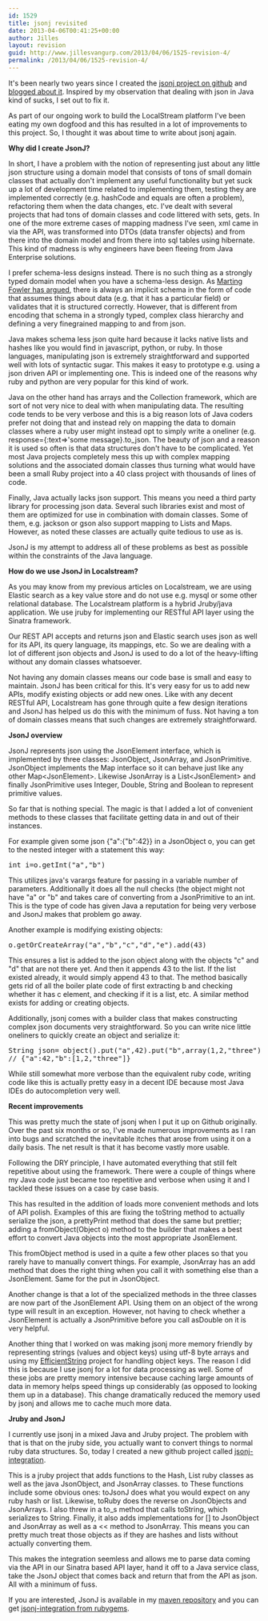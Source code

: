 ```yaml
---
id: 1529
title: jsonj revisited
date: 2013-04-06T00:41:25+00:00
author: Jilles
layout: revision
guid: http://www.jillesvangurp.com/2013/04/06/1525-revision-4/
permalink: /2013/04/06/1525-revision-4/
---
```

It's been nearly two years since I created the <a href="https://github.com/jillesvangurp/jsonj">jsonj project on github</a> and <a href="http://www.jillesvangurp.com/2011/05/31/jsonj/">blogged about it</a>. Inspired by my observation that dealing with json in Java kind of sucks, I set out to fix it. 

As part of our ongoing work to build the LocalStream platform I've been eating my own dogfood and this has resulted in a lot of improvements to this project. So, I thought it was about time to write about jsonj again. 

<b>Why did I create JsonJ?</b>

In short, I have a problem with the notion of representing just about any little json structure using a domain model that consists of tons of small domain classes that actually don't implement any useful functionality but yet suck up a lot of development time related to implementing them, testing they are implemented correctly (e.g. hashCode and equals are often a problem), refactoring them when the data changes, etc. I've dealt with several projects that had tons of domain classes and code littered with sets, gets. In one of the more extreme cases of mapping madness I've seen, xml came in via the API, was transformed into DTOs (data transfer objects) and from there into the domain model and from there into sql tables using hibernate. This kind of madness is why engineers have been fleeing from Java Enterprise solutions.

I prefer schema-less designs instead. There is no such thing as a strongly typed domain model when you have a schema-less design. As <a href="http://martinfowler.com/articles/schemaless/">Marting Fowler has argued</a>, there is always an implicit schema in the form of code that assumes things about data (e.g. that it has a particular field) or validates that it is structured correctly. However, that is different from encoding that schema in a strongly typed, complex class hierarchy and defining a very finegrained mapping to and from json.

Java makes schema less json quite hard because it lacks native lists and hashes like you would find in javascript, python, or ruby. 
In those languages, manipulating json is extremely straightforward and supported well with lots of syntactic sugar. This makes it easy to prototype e.g. using a json driven API or implementing one. This is indeed one of the reasons why ruby and python are very popular for this kind of work.

Java on the other hand has arrays and the Collection framework, which are sort of not very nice to deal with when manipulating data. The resulting code tends to be very verbose and this is a big reason lots of Java coders prefer not doing that and instead rely on mapping the data to domain classes where a ruby user might instead opt to simply write a oneliner (e.g. response={:text=>'some message}.to_json. The beauty of json and a reason it is used so often is that data structures don't have to be complicated. Yet most Java projects completely mess this up with complex mapping solutions and the associated domain classes thus turning what would have been a small Ruby project into a 40 class project with thousands of lines of code.

Finally, Java actually lacks json support. This means you need a third party library for processing json data. Several such libraries exist and most of them are optimized for use in combination with domain classes. Some of them, e.g. jackson or gson also support mapping to Lists and Maps. However, as noted these classes are actually quite tedious to use as is.

JsonJ is my attempt to address all of these problems as best as possible within the constraints of the Java language.

<b>How do we use JsonJ in Localstream?</b>

As you may know from my previous articles on Localstream, we are using Elastic search as a key value store and do not use e.g. mysql or some other relational database. The Localstream platform is a hybrid Jruby/java application. We use jruby for implementing our RESTful API layer using the Sinatra framework. 

Our REST API accepts and returns json and Elastic search uses json as well for its API, its query language, its mappings, etc. So we are dealing with a lot of different json objects and JsonJ is used to do a lot of the heavy-lifting without any domain classes whatsoever.

Not having any domain classes means our code base is small and easy to maintain. JsonJ has been critical for this. It's very easy for us to add new APIs, modify existing objects or add new ones. Like with any decent RESTful API, Localstream has gone through quite a few design iterations and JsonJ has helped us do this with the minimum of fuss. Not having a ton of domain classes means that such changes are extremely straightforward.

<b>JsonJ overview</b>

JsonJ represents json using the JsonElement interface, which is implemented by three classes: JsonObject, JsonArray, and JsonPrimitive. JsonObject implements the Map interface so it can behave just like any other Map&lt;JsonElement&gt;. Likewise JsonArray is a List&lt;JsonElement&gt; and finally JsonPrimitive uses Integer, Double, String and Boolean to represent primitive values.

So far that is nothing special. The magic is that I added a lot of convenient methods to these classes that facilitate getting data in and out of their instances.

For example given some json {"a":{"b":42}} in a JsonObject o, you can get to the nested integer with a statement this way: 
<pre lang="java">
int i=o.getInt("a","b")
</pre>

This utilizes java's varargs feature for passing in a variable number of parameters. Additionally it does all the null checks (the object might not have "a" or "b" and takes care of converting from a JsonPrimitive to an int. This is the type of code has given Java a reputation for being very verbose and JsonJ makes that problem go away.

Another example is modifying existing objects:
<pre lang="java">
o.getOrCreateArray("a","b","c","d","e").add(43)
</pre>

This ensures a list is added to the json object along with the objects "c" and "d" that are not there yet. And then it appends 43 to the list. If the list existed already, it would simply append 43 to that. The method basically gets rid of all the boiler plate code of first extracting b and checking whether it has c element, and checking if it is a list, etc. A similar method exists for adding or creating objects. 

Additionally, jsonj comes with a builder class that makes constructing complex json documents very straightforward. So you can write nice little oneliners to quickly create an object and serialize it:

<pre lang="java">
String json= object().put("a",42).put("b",array(1,2,"three").get().toString();
// {"a":42,"b":[1,2,"three"]}
</pre>

While still somewhat more verbose than the equivalent ruby code, writing code like this is actually pretty easy in a decent IDE because most Java IDEs do autocompletion very well.

<b>Recent improvements</b>

This was pretty much the state of jsonj when I put it up on Github originally. Over the past six months or so, I've made numerous improvements as I ran into bugs and scratched the inevitable itches that arose from using it on a daily basis. The net result is that it has become vastly more usable.

Following the DRY principle, I have automated everything that still felt repetitive about using the framework. There were a couple of things where my Java code just became too repetitive and verbose when using it and I tackled these issues on a case by case basis.

This has resulted in the addition of loads more convenient methods and lots of API polish. Examples of this are fixing the toString method to actually serialize the json, a prettyPrint method that does the same but prettier; adding a fromObject(Object o) method to the builder that makes a best effort to convert Java objects into the most appropriate JsonElement.

This fromObject method is used in a quite a few other places so that you rarely have to manually convert things. For example, JsonArray has an add method that does the right thing when you call it with something else than a JsonElement. Same for the put in JsonObject.

Another change is that a lot of the specialized methods in the three classes are now part of the JsonElement API. Using them on an object of the wrong type will result in an exception. However, not having to check whether a JsonElement is actually a JsonPrimitive before you call asDouble on it is very helpful. 

Another thing that I worked on was making jsonj more memory friendly by representing strings (values and object keys) using utf-8 byte arrays and using my <a href="https://github.com/jillesvangurp/efficientstring">EfficientString</a> project for handling object keys. The reason I did this is because I use jsonj for a lot for data processing as well. Some of these jobs are pretty memory intensive because caching large amounts of data in memory helps speed things up considerably (as opposed to looking them up in a database). This change dramatically reduced the memory used by jsonj and allows me to cache much more data. 

<b>Jruby and JsonJ</b>

I currently use jsonj in a mixed Java and Jruby project. The problem with that is that on the jruby side, you actually want to convert things to normal ruby data structures. So, today I created a new github project called <a href="https://github.com/jillesvangurp/jsonj-integration">jsonj-integration</a>. 

This is a jruby project that adds functions to the Hash, List ruby classes as well as the java JsonObject, and JsonArray classes. to These functions include some obvious ones: toJsonJ does what you would expect on any ruby hash or list. Likewise, toRuby does the reverse on JsonObjects and JsonArrays. I also threw in a to_s method that calls toString, which serializes to String. Finally, it also adds implementations for [] to JsonObject and JsonArray as well as a << method to JsonArray. This means you can pretty much treat those objects as if they are hashes and lists without actually converting them.

This makes the integration seemless and allows me to parse data coming via the API in our Sinatra based API layer, hand it off to a Java service class, take the JsonJ object that comes back and return that from the API as json. All with a minimum of fuss. 

If you are interested, JsonJ is available in my <a href="http://www.jillesvangurp.com/2013/02/27/maven-and-my-github-projects/">maven repository</a> and you can get <a href="http://rubygems.org/gems/jsonj-integration">jsonj-integration from rubygems</a>.